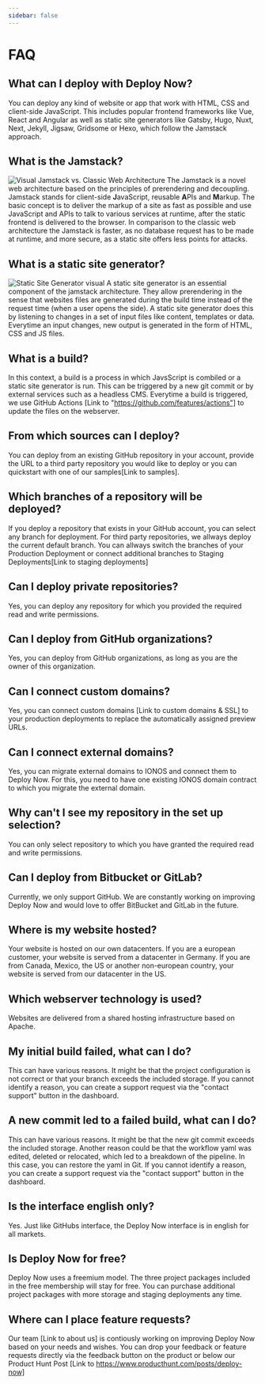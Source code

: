 ```yaml
---
sidebar: false
---
```


# FAQ

## What can I deploy with Deploy Now?
You can deploy any kind of website or app that work with HTML, CSS and client-side JavaScript. This includes popular frontend frameworks like Vue, React and Angular as well as static site generators like Gatsby, Hugo, Nuxt, Next, Jekyll, Jigsaw, Gridsome or Hexo, which follow the Jamstack approach.
## What is the Jamstack?
![Visual Jamstack vs. Classic Web Architecture](image.jpg)
The Jamstack is a novel web architecture based on the principles of prerendering and decoupling. Jamstack stands for client-side **J**avaScript, reusable **A**PIs and **M**arkup. The basic concept is to deliver the markup of a site as fast as possible and use JavaScript and APIs to talk to various services at runtime, after the static frontend is delivered to the browser. In comparison to the classic web architecture the Jamstack is faster, as no database request has to be made at runtime, and more secure, as a static site offers less points for attacks.
## What is a static site generator?
![Static Site Generator visual](image.jpg)
A static site generator is an essential component of the jamstack architecture. They allow prerendering in the sense that websites files are generated during the build time instead of the request time (when a user opens the side). A static site generator does this by listening to changes in a set of input files like content, templates or data. Everytime an input changes, new output is generated in the form of HTML, CSS and JS files. 
## What is a build?
In this context, a build is a process in which JavsScript is combiled or a static site generator is run. This can be triggered by a new git commit or by external services such as a headless CMS. Everytime a build is triggered, we use GitHub Actions [Link to "https://github.com/features/actions"] to update the files on the webserver.
## From which sources can I deploy?
You can deploy from an existing GitHub repository in your account, provide the URL to a third party repository you would like to deploy or you can quickstart with one of our samples[Link to samples].
## Which branches of a repository will be deployed?
If you deploy a repository that exists in your GitHub account, you can select any branch for deployment. For third party repositories, we allways deploy the current default branch. You can allways switch the branches of your Production Deployment or connect additional branches to Staging Deployments[Link to staging deployments]
## Can I deploy private repositories?
Yes, you can deploy any repository for which you provided the required read and write permissions.
## Can I deploy from GitHub organizations?
Yes, you can deploy from GitHub organizations, as long as you are the owner of this organization.
## Can I connect custom domains?
Yes, you can connect custom domains [Link to custom domains & SSL] to your production deployments to replace the automatically assigned preview URLs. 
## Can I connect external domains?
Yes, you can migrate external domains to IONOS and connect them to Deploy Now. For this, you need to have one existing IONOS domain contract to which you migrate the external domain.
## Why can't I see my repository in the set up selection?
You can only select repository to which you have granted the required read and write permissions.
## Can I deploy from Bitbucket or GitLab?
Currently, we only support GitHub. We are constantly working on improving Deploy Now and would love to offer BitBucket and GitLab in the future.
## Where is my website hosted?
Your website is hosted on our own datacenters. If you are a european customer, your website is served from a datacenter in Germany. If you are from Canada, Mexico, the US or another non-european country, your website is served from our datacenter in the US. 
## Which webserver technology is used?
Websites are delivered from a shared hosting infrastructure based on Apache.
## My initial build failed, what can I do?
This can have various reasons. It might be that the project configuration is not correct or that your branch exceeds the included storage. If you cannot identify a reason, you can create a support request via the "contact support" button in the dashboard.
## A new commit led to a failed build, what can I do?
This can have various reasons. It might be that the new git commit exceeds the included storage. Another reason could be that the workflow yaml was edited, deleted or relocated, which led to a breakdown of the pipeline. In this case, you can restore the yaml in Git. If you cannot identify a reason, you can create a support request via the "contact support" button in the dashboard.
## Is the interface english only?
Yes. Just like GitHubs interface, the Deploy Now interface is in english for all markets.
## Is Deploy Now for free?
Deploy Now uses a freemium model. The three project packages included in the free membership will stay for free. You can purchase additional project packages with more storage and staging deployments any time.
## Where can I place feature requests?
Our team [Link to about us] is contiously working on improving Deploy Now based on your needs and wishes. You can drop your feedback or feature requests directly via the feedback button on the product or below our Product Hunt Post [Link to https://www.producthunt.com/posts/deploy-now]